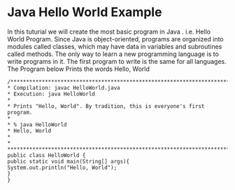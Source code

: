 # Java Hello World Example

In this tuturial we will create the most basic program in Java . i.e. Hello World Program.
Since Java is object-oriented, programs are organized into modules called classes, which may have data in variables and subroutines called methods.
The only way to learn a new programming language is to write programs in it. The first program to write is the same for all languages.
The Program below Prints the words
 Hello, World
 
 ```
 /*************************************************************************
 * Compilation: javac HelloWorld.java
 * Execution: java HelloWorld
 *
 * Prints "Hello, World". By tradition, this is everyone's first program.
 *
 * % java HelloWorld
 * Hello, World
 *
 *
 *************************************************************************/
 public class HelloWorld {
 public static void main(String[] args){
 System.out.println("Hello, World");
 }
 }
 ```
